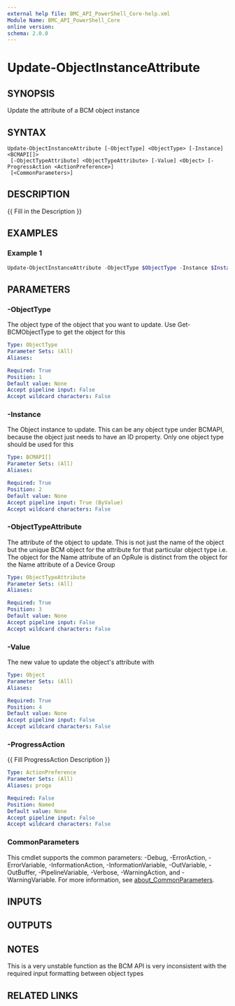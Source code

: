 ```yaml
---
external help file: BMC_API_PowerShell_Core-help.xml
Module Name: BMC_API_PowerShell_Core
online version:
schema: 2.0.0
---
```


# Update-ObjectInstanceAttribute

## SYNOPSIS

Update the attribute of a BCM object instance

## SYNTAX

```text
Update-ObjectInstanceAttribute [-ObjectType] <ObjectType> [-Instance] <BCMAPI[]>
 [-ObjectTypeAttribute] <ObjectTypeAttribute> [-Value] <Object> [-ProgressAction <ActionPreference>]
 [<CommonParameters>]
```

## DESCRIPTION

{{ Fill in the Description }}

## EXAMPLES

### Example 1

```PowerShell
Update-ObjectInstanceAttribute -ObjectType $ObjectType -Instance $Instance -ObjectTypeAttribute $ObjectTypeAttribute -Value $Value
```

## PARAMETERS

### -ObjectType

The object type of the object that you want to update.
Use Get-BCMObjectType to get the object for this

```yaml
Type: ObjectType
Parameter Sets: (All)
Aliases:

Required: True
Position: 1
Default value: None
Accept pipeline input: False
Accept wildcard characters: False
```

### -Instance

The Object instance to update.
This can be any object type under BCMAPI, because the object just needs to have an ID property.
Only one object type should be used for this

```yaml
Type: BCMAPI[]
Parameter Sets: (All)
Aliases:

Required: True
Position: 2
Default value: None
Accept pipeline input: True (ByValue)
Accept wildcard characters: False
```

### -ObjectTypeAttribute

The attribute of the object to update.
This is not just the name of the object but the unique BCM object for the attribute for that particular object type
i.e.
The object for the Name attribute of an OpRule is distinct from the object for the Name attribute of a Device Group

```yaml
Type: ObjectTypeAttribute
Parameter Sets: (All)
Aliases:

Required: True
Position: 3
Default value: None
Accept pipeline input: False
Accept wildcard characters: False
```

### -Value

The new value to update the object's attribute with

```yaml
Type: Object
Parameter Sets: (All)
Aliases:

Required: True
Position: 4
Default value: None
Accept pipeline input: False
Accept wildcard characters: False
```

### -ProgressAction

{{ Fill ProgressAction Description }}

```yaml
Type: ActionPreference
Parameter Sets: (All)
Aliases: proga

Required: False
Position: Named
Default value: None
Accept pipeline input: False
Accept wildcard characters: False
```

### CommonParameters

This cmdlet supports the common parameters: -Debug, -ErrorAction, -ErrorVariable, -InformationAction, -InformationVariable, -OutVariable, -OutBuffer, -PipelineVariable, -Verbose, -WarningAction, and -WarningVariable. For more information, see [about_CommonParameters](http://go.microsoft.com/fwlink/?LinkID=113216).

## INPUTS

## OUTPUTS

## NOTES

This is a very unstable function as the BCM API is very inconsistent with the required input formatting between object types

## RELATED LINKS
